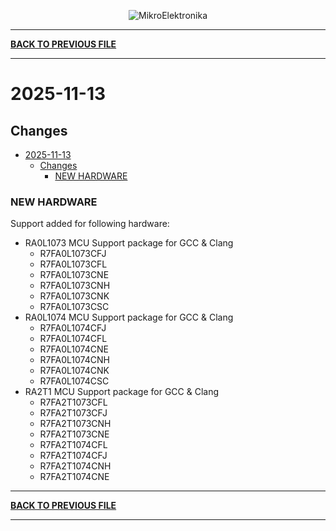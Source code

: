 <p align="center">
  <img src="http://www.mikroe.com/img/designs/beta/logo_small.png?raw=true" alt="MikroElektronika"/>
</p>

---

**[BACK TO PREVIOUS FILE](../changelog.md)**

---

# 2025-11-13

## Changes

- [2025-11-13](#2025-11-13)
  - [Changes](#changes)
    - [NEW HARDWARE](#new-hardware)

### NEW HARDWARE

Support added for following hardware:

+ RA0L1073 MCU Support package for GCC & Clang
  + R7FA0L1073CFJ
  + R7FA0L1073CFL
  + R7FA0L1073CNE
  + R7FA0L1073CNH
  + R7FA0L1073CNK
  + R7FA0L1073CSC
+ RA0L1074 MCU Support package for GCC & Clang
  + R7FA0L1074CFJ
  + R7FA0L1074CFL
  + R7FA0L1074CNE
  + R7FA0L1074CNH
  + R7FA0L1074CNK
  + R7FA0L1074CSC
+ RA2T1 MCU Support package for GCC & Clang
  + R7FA2T1073CFL
  + R7FA2T1073CFJ
  + R7FA2T1073CNH
  + R7FA2T1073CNE
  + R7FA2T1074CFL
  + R7FA2T1074CFJ
  + R7FA2T1074CNH
  + R7FA2T1074CNE

---

**[BACK TO PREVIOUS FILE](../changelog.md)**

---
